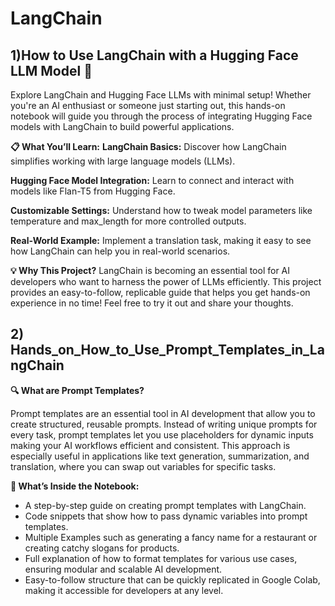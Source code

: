 # LangChain

## 1)How to Use LangChain with a Hugging Face LLM Model 🤖

Explore LangChain and Hugging Face LLMs with minimal setup! Whether you're an AI enthusiast or someone just starting out, this hands-on notebook will guide you through the process of integrating Hugging Face models with LangChain to build powerful applications.

**📋 What You’ll Learn:**
**LangChain Basics:** Discover how LangChain simplifies working with large language models (LLMs).

**Hugging Face Model Integration:** Learn to connect and interact with models like Flan-T5 from Hugging Face.

**Customizable Settings:** Understand how to tweak model parameters like temperature and max_length for more controlled outputs.

**Real-World Example:** Implement a translation task, making it easy to see how LangChain can help you in real-world scenarios.

**💡 Why This Project?**
LangChain is becoming an essential tool for AI developers who want to harness the power of LLMs efficiently. This project provides an easy-to-follow, replicable guide that helps you get hands-on experience in no time!
Feel free to try it out and share your thoughts. 


## 2) Hands_on_How_to_Use_Prompt_Templates_in_LangChain

**🔍 What are Prompt Templates?**

Prompt templates are an essential tool in AI development that allow you to create structured, reusable prompts. Instead of writing unique prompts for every task, prompt templates let you use placeholders for dynamic inputs making your AI workflows efficient and consistent. This approach is especially useful in applications like text generation, summarization, and translation, where you can swap out variables for specific tasks.

**📘 What’s Inside the Notebook:**

- A step-by-step guide on creating prompt templates with LangChain.
- Code snippets that show how to pass dynamic variables into prompt templates.
- Multiple Examples such as generating a fancy name for a restaurant or creating catchy slogans for products.
- Full explanation of how to format templates for various use cases, ensuring modular and scalable AI development.
- Easy-to-follow structure that can be quickly replicated in Google Colab, making it accessible for developers at any level.
